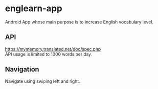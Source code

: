 # englearn-app
Android App whose main purpose is to increase English vocabulary level.

## API
https://mymemory.translated.net/doc/spec.php </br>
API usage is limited to 1000 words per day.

## Navigation

Navigate using swiping left and right.
